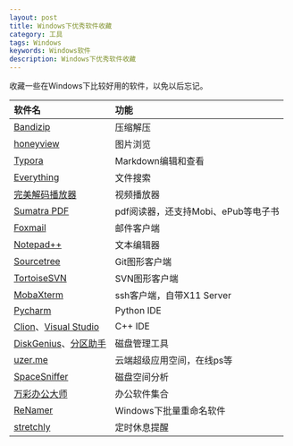 ```yaml
---
layout: post
title: Windows下优秀软件收藏
category: 工具
tags: Windows
keywords: Windows软件
description: Windows下优秀软件收藏
---
```


收藏一些在Windows下比较好用的软件，以免以后忘记。

| 软件名                                                       | 功能                                |
| :----------------------------------------------------------- | :---------------------------------- |
| [Bandizip](https://cn.bandisoft.com/bandizip/)               | 压缩解压                            |
| [honeyview](https://cn.bandisoft.com/honeyview/)             | 图片浏览                            |
| [Typora ](https://www.typora.io/)                            | Markdown编辑和查看                  |
| [Everything](https://www.voidtools.com/zh-cn/)               | 文件搜索                            |
| [完美解码播放器](http://jm.wmzhe.com/)                       | 视频播放器                          |
| [Sumatra PDF](https://www.sumatrapdfreader.org/free-pdf-reader.html) | pdf阅读器，还支持Mobi、ePub等电子书 |
| [Foxmail](https://www.foxmail.com/)                          | 邮件客户端                          |
| [Notepad++](https://notepad-plus-plus.org/)                  | 文本编辑器                          |
| [Sourcetree](https://www.sourcetreeapp.com/)                 | Git图形客户端                       |
| [TortoiseSVN](https://tortoisesvn.net/index.zh.html)         | SVN图形客户端                       |
| [MobaXterm](https://mobaxterm.mobatek.net/)                  | ssh客户端，自带X11 Server           |
| [Pycharm](https://www.jetbrains.com/pycharm/)                | Python IDE                          |
| [Clion](https://www.jetbrains.com/clion/)、[Visual Studio](https://visualstudio.microsoft.com/) | C++ IDE                             |
| [DiskGenius](http://www.diskgenius.cn/)、[分区助手](https://www.disktool.cn/) | 磁盘管理工具                        |
| [uzer.me](https://uzer.me/)                                  | 云端超级应用空间，在线ps等          |
| [SpaceSniffer](http://www.uderzo.it/main_products/space_sniffer/) | 磁盘空间分析                        |
| [万彩办公大师](http://www.wofficebox.com/)                   | 办公软件集合                        |
| [ReNamer](http://www.den4b.com/products/renamer)             | Windows下批量重命名软件             |
| [stretchly](https://github.com/hovancik/stretchly/releases)                | 定时休息提醒                          |

